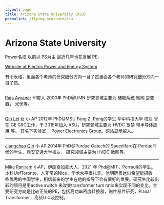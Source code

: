 ```yaml
---
layout: page
title: Arizona State University (ASU)
permalink: /flying-brochure/asu
---
```

# Arizona State University

Power名校 以前以 PS为主 最近几年也在发展 PE。


[Website of Electric Power and Energy System](http://ecee.engineering.asu.edu/people/electric-power-and-energy-systems/)


有个表格，里面各个老师的研究细分方向一目了然里面各个老师的研究细分方向一目了然。

---
[Raja Ayyanar](https://ecee.engineering.asu.edu/2018/09/raja-ayyanar/) 印度人 2000年 PhD@UMN 研究领域主要为 储能系统 微网
逆变器， 光伏等。

---
[Qin Lei](https://ecee.engineering.asu.edu/2018/09/qin-lei/) 女 小 AP 2012年 PhD@MSU Fang Z. Peng的学生 华中科技大学
校友 曾在 GE GRC工作，于 2015年加入 ASU，研究领域主要为 HVDC 宽禁
带半导体应用 等。 其名下实验室： [Power Electronics Group](https://powerlab.engineering.asu.edu/)。网站显示招人。

---
[Jiangchao Qin](https://ecee.engineering.asu.edu/2018/09/jiangchao-qin/) 小 AP 2014年 PhD@Purdue Gatech的 Saeedifard在 Perdue时
候的学生，西安交通大学校友， 研究领域主要为 HVDC 微网等。

---
[Mike Ranjram](https://isearch.asu.edu/profile/4008590) 小AP，伊朗裔加拿大人，2021 年 Phd@MIT，Perrault的学生。本科UofToronto，人非常的Nice，学术水平很扎实。他明确表达出希望能招收一些优秀的中国学生，相信新来的学生在他的指导下会有很好的发展。研究生比较出彩的项目是用active switch 来改变transformer turn ratio来实现不同的变比。主要研究方向是比较正统的PE，包括高功率密度转换器，磁性器件研究，Planar Transformer，高频LLC及控制。
